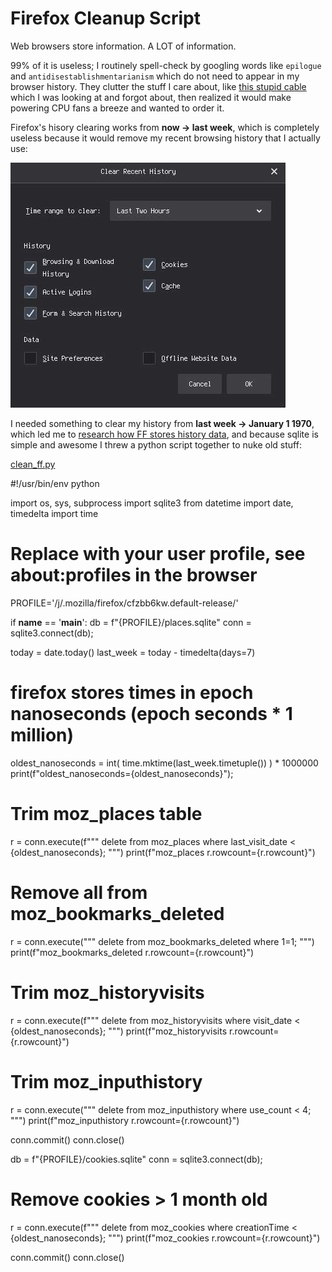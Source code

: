 
# Firefox Cleanup Script

Web browsers store information. A LOT of information.

99% of it is useless; I routinely spell-check by googling words like `epilogue` and `antidisestablishmentarianism`
which do not need to appear in my browser history.
They clutter the stuff I care about, like [this stupid cable](https://www.amazon.com/gp/product/B01LW50R03/)
which I was looking at and forgot about, then realized it would make powering CPU fans a breeze and wanted to order it.


Firefox's hisory clearing works from **now -> last week**, which is completely useless
because it would remove my recent browsing history that I actually use:

![Yea, real helpful.](ff_history.jpg)


I needed something to clear my history from **last week -> January 1 1970**, which led me to
[research how FF stores history data](https://www.foxtonforensics.com/browser-history-examiner/firefox-history-location),
and because sqlite is simple and awesome I threw a python script together to nuke old stuff:

[clean_ff.py](clean_ff.py)


<div id="ace_editor">#!/usr/bin/env python

import os, sys, subprocess
import sqlite3
from datetime import date, timedelta
import time

# Replace with your user profile, see about:profiles in the browser
PROFILE='/j/.mozilla/firefox/cfzbb6kw.default-release/'

if __name__ == '__main__':
  db = f"{PROFILE}/places.sqlite"
  conn = sqlite3.connect(db);

  today = date.today()
  last_week = today - timedelta(days=7)
  # firefox stores times in epoch nanoseconds (epoch seconds * 1 million)
  oldest_nanoseconds = int( time.mktime(last_week.timetuple()) ) * 1000000
  print(f"oldest_nanoseconds={oldest_nanoseconds}");
  
  # Trim moz_places table
  r = conn.execute(f"""
delete from moz_places where last_visit_date < {oldest_nanoseconds};
""")
  print(f"moz_places r.rowcount={r.rowcount}")

  # Remove all from moz_bookmarks_deleted
  r = conn.execute("""
delete from moz_bookmarks_deleted where 1=1;
""")
  print(f"moz_bookmarks_deleted r.rowcount={r.rowcount}")

  # Trim moz_historyvisits
  r = conn.execute(f"""
delete from moz_historyvisits where visit_date < {oldest_nanoseconds};
""")
  print(f"moz_historyvisits r.rowcount={r.rowcount}")

  # Trim moz_inputhistory
  r = conn.execute("""
delete from moz_inputhistory where use_count < 4;
""")
  print(f"moz_inputhistory r.rowcount={r.rowcount}")

  
  conn.commit()
  conn.close()

  db = f"{PROFILE}/cookies.sqlite"
  conn = sqlite3.connect(db);

  # Remove cookies > 1 month old
  r = conn.execute(f"""
delete from moz_cookies where creationTime < {oldest_nanoseconds};
""")
  print(f"moz_cookies r.rowcount={r.rowcount}")

  conn.commit()
  conn.close()

</div>

<script src="https://cdnjs.cloudflare.com/ajax/libs/ace/1.4.12/ace.min.js" type="text/javascript" charset="utf-8"></script>

<script>
    // See https://github.com/ajaxorg/ace/wiki/Configuring-Ace
    ace.config.set('basePath', 'https://cdnjs.cloudflare.com/ajax/libs/ace/1.4.12/')
    var editor = ace.edit("ace_editor");
    editor.setTheme("ace/theme/monokai");
    editor.session.setMode("ace/mode/python");
    editor.getSession().setUseWrapMode(false);
    editor.setOption('hScrollBarAlwaysVisible', false);
    editor.setOption('vScrollBarAlwaysVisible', false);
    editor.setOption('maxLines', Infinity);
    editor.setOption('showPrintMargin', false);
</script>

